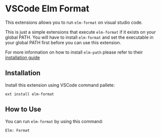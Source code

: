 # VSCode Elm Format

This extensions allows you to run `elm-format` on visual studio code.

This is just a simple extensions that execute `elm-format` if it exists on your global PATH.
You will have to install `elm-format` and set the executable in your global PATH first before you can use this extension.

For more information on how to install `elm-path` please refer to their [installation guide](https://github.com/avh4/elm-format#installation)

## Installation
Install this extension using VSCode command pallete:
```
ext install elm-format
```

## How to Use
You can run `elm-format` by using this command:
```
Elm: Format
```


